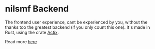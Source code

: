 # nilsmf Backend

The frontend user experience, cant be experienced by you, without the thanks too the greatest backend (if you only count this one).
It's made in Rust, using the crate [Actix](https://actix.rs/).

Read more [here](/projects/backend)
